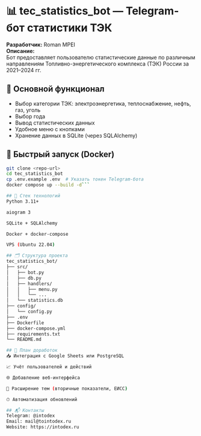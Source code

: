 # 📊 tec_statistics_bot — Telegram-бот статистики ТЭК

**Разработчик:** Roman MPEI  
**Описание:**  
Бот предоставляет пользователю статистические данные по различным направлениям Топливно-энергетического комплекса (ТЭК) России за 2021–2024 гг.

## 📂 Основной функционал

- Выбор категории ТЭК: электроэнергетика, теплоснабжение, нефть, газ, уголь
- Выбор года
- Вывод статистических данных
- Удобное меню с кнопками
- Хранение данных в SQLite (через SQLAlchemy)

## 🚀 Быстрый запуск (Docker)

```bash
git clone <repo-url>
cd tec_statistics_bot
cp .env.example .env  # Указать токен Telegram-бота
docker compose up --build -d```

## 🧱 Стек технологий
Python 3.11+

aiogram 3

SQLite + SQLAlchemy

Docker + docker-compose

VPS (Ubuntu 22.04)

## 🗂 Структура проекта
tec_statistics_bot/
├── src/
│   ├── bot.py
│   ├── db.py
│   ├── handlers/
│   │   ├── menu.py
│   │   └── ...
│   └── statistics.db
├── config/
│   └── config.py
├── .env
├── Dockerfile
├── docker-compose.yml
├── requirements.txt
└── README.md

## 🔄 План доработок
📥 Интеграция с Google Sheets или PostgreSQL

📈 Учёт пользователей и действий

🌐 Добавление веб-интерфейса

🧩 Расширение тем (вторичные показатели, ЕИСС)

⏱ Автоматизация обновлений

## 📬 Контакты
Telegram: @intodex
Email: mail@tointodex.ru
Website: https://intodex.ru
